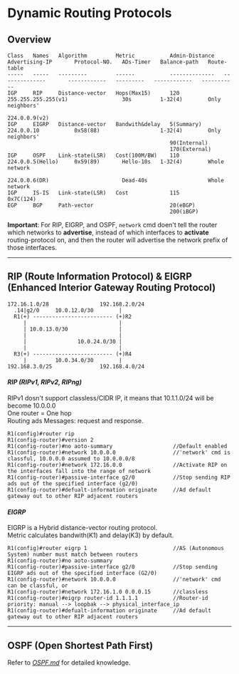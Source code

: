 # Dynamic Routing Protocols
## Overview
```
Class   Names   Algorithm         Metric           Admin-Distance   Advertising-IP       Protocol-NO.   ADs-Timer   Balance-path   Route-table
-----   -----   ---------         ------           --------------   --------------       ------------   ---------   ------------   -----------
IGP     RIP     Distance-vector   Hops(Max15)      120              255.255.255.255(v1)                 30s         1-32(4)        Only neighbors'
                                                                    224.0.0.9(v2)        
IGP     EIGRP   Distance-vector   Bandwith&delay   5(Summary)       224.0.0.10           0x58(88)                   1-32(4)        Only neighbors'
                                                   90(Internal)
                                                   170(External)
IGP     OSPF    Link-state(LSR)   Cost(100M/BW)    110              224.0.0.5(Hello)     0x59(89)       Hello-10s   1-32(4)        Whole network
                                                                    224.0.0.6(DR)                       Dead-40s                   Whole network
IGP     IS-IS   Link-state(LSR)   Cost             115                                   0x7C(124)
EGP     BGP     Path-vector                        20(eBGP)
                                                   200(iBGP)
```
**Important**: For RIP, EIGRP, and OSPF, `network` cmd doen't tell the router which networks to **advertise**, instead of which interfaces to **activate** routing-protocol on, and then the router will advertise the network prefix of those interfaces.
*****
## RIP (Route Information Protocol) & EIGRP (Enhanced Interior Gateway Routing Protocol)
```
172.16.1.0/28                192.168.2.0/24
  .14|g2/0     10.0.12.0/30        |       
  R1(+) ------------------------- (+)R2    
     |                             |       
     | 10.0.13.0/30                |       
     |                             |       
     |                10.0.24.0/30 |       
     |                             |       
  R3(+) ------------------------- (+)R4    
     |         10.0.34.0/30        |       
192.168.3.0/25               192.168.4.0/24
```
#### _RIP (RIPv1, RIPv2, RIPng)_
RIPv1 dosn't support classless/CIDR IP, it means that 10.1.1.0/24 will be become 10.0.0.0  
One router = One hop  
Routing ads Messages: request and response.
```
R1(config)#router rip 
R1(config-router)#version 2
R1(config-router)#no aoto-summary                   //Default enabled
R1(config-router)#network 10.0.0.0                  //'network' cmd is classful, 10.0.0.0 assumed to 10.0.0.0/8
R1(config-router)#network 172.16.0.0                //Activate RIP on the interfaces fall into the range of network
R1(config-router)#passive-interface g2/0            //Stop sending RIP ads out of the specified interface (g2/0)
R1(config-router)#defualt-information originate     //Ad default gateway out to other RIP adjacent routers
```
#### _EIGRP_
EIGRP is a Hybrid distance-vector routing protocol.  
Metric calculates bandwith(K1) and delay(K3) by default.
```
R1(config)#router eigrp 1                           //AS (Autonomous System) number must match between routers
R1(config-router)#no aoto-summary
R1(config-router)#passive-interface g2/0            //Stop sending EIGRP ads out of the specified interface (G2/0)
R1(config-router)#network 10.0.0.0                  //'network' cmd can be classful, or
R1(config-router)#network 172.16.1.0 0.0.0.15       //classless
R1(config-router)#eigrp router-id 1.1.1.1           //Router-id priority: manual --> loopbak --> physical_interface_ip
R1(config-router)#defualt-information originate     //Ad default gateway out to other RIP adjacent routers
```
*******
## OSPF (Open Shortest Path First)
Refer to [_OSPF.md_]([https://github.com/jibingl/CCNA/edit/main/OSPF.md]) for detailed knowledge.
